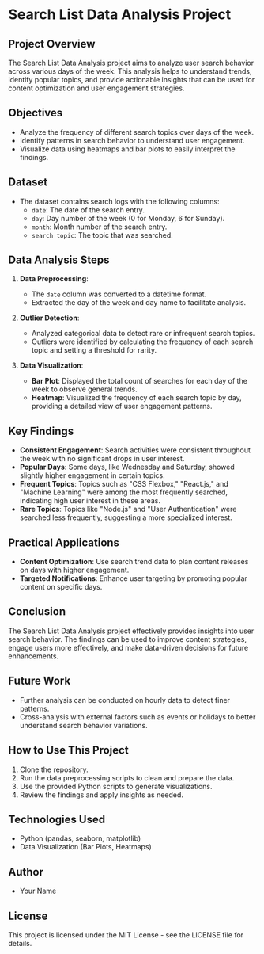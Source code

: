 # Search List Data Analysis Project

## Project Overview
The Search List Data Analysis project aims to analyze user search behavior across various days of the week. This analysis helps to understand trends, identify popular topics, and provide actionable insights that can be used for content optimization and user engagement strategies.

## Objectives
- Analyze the frequency of different search topics over days of the week.
- Identify patterns in search behavior to understand user engagement.
- Visualize data using heatmaps and bar plots to easily interpret the findings.

## Dataset
- The dataset contains search logs with the following columns:
  - `date`: The date of the search entry.
  - `day`: Day number of the week (0 for Monday, 6 for Sunday).
  - `month`: Month number of the search entry.
  - `search topic`: The topic that was searched.

## Data Analysis Steps
1. **Data Preprocessing**:
   - The `date` column was converted to a datetime format.
   - Extracted the day of the week and day name to facilitate analysis.

2. **Outlier Detection**:
   - Analyzed categorical data to detect rare or infrequent search topics.
   - Outliers were identified by calculating the frequency of each search topic and setting a threshold for rarity.

3. **Data Visualization**:
   - **Bar Plot**: Displayed the total count of searches for each day of the week to observe general trends.
   - **Heatmap**: Visualized the frequency of each search topic by day, providing a detailed view of user engagement patterns.

## Key Findings
- **Consistent Engagement**: Search activities were consistent throughout the week with no significant drops in user interest.
- **Popular Days**: Some days, like Wednesday and Saturday, showed slightly higher engagement in certain topics.
- **Frequent Topics**: Topics such as "CSS Flexbox," "React.js," and "Machine Learning" were among the most frequently searched, indicating high user interest in these areas.
- **Rare Topics**: Topics like "Node.js" and "User Authentication" were searched less frequently, suggesting a more specialized interest.

## Practical Applications
- **Content Optimization**: Use search trend data to plan content releases on days with higher engagement.
- **Targeted Notifications**: Enhance user targeting by promoting popular content on specific days.

## Conclusion
The Search List Data Analysis project effectively provides insights into user search behavior. The findings can be used to improve content strategies, engage users more effectively, and make data-driven decisions for future enhancements.

## Future Work
- Further analysis can be conducted on hourly data to detect finer patterns.
- Cross-analysis with external factors such as events or holidays to better understand search behavior variations.

## How to Use This Project
1. Clone the repository.
2. Run the data preprocessing scripts to clean and prepare the data.
3. Use the provided Python scripts to generate visualizations.
4. Review the findings and apply insights as needed.

## Technologies Used
- Python (pandas, seaborn, matplotlib)
- Data Visualization (Bar Plots, Heatmaps)

## Author
- Your Name

## License
This project is licensed under the MIT License - see the LICENSE file for details.
